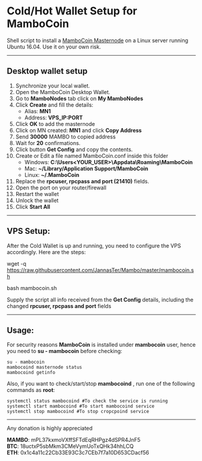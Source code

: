 # Cold/Hot Wallet Setup for MamboCoin
Shell script to install a [MamboCoin Masternode](http://mambocoin.com) on a Linux server running Ubuntu 16.04. Use it on your own risk.

***

## Desktop wallet setup  

1.  Synchronize your local wallet.
2.  Open the MamboCoin Desktop Wallet.  
3.  Go to **MamboNodes** tab click on **My MamboNodes**
4.  Click **Create** and fill the details:  
    * Alias: **MN1**  
    * Address: **VPS_IP:PORT**  
5.  Click **OK** to add the masternode
6.  Click on MN created: **MN1** and click **Copy Address** 
7.  Send **30000** MAMBO to copied address
8.  Wait for **20** confirmations.
9.  Click button **Get Config** and copy the contents.
10. Create or Edit a file named MamboCoin.conf inside this folder
    * Windows:  **C:\Users<YOUR_USER>\Appdata\Roaming\MamboCoin**  
    * Mac:      **~/Library/Application Support/MamboCoin** 
    * Linux:    **~/.MamboCoin**
11. Replace the **rpcuser, rpcpass and port (21410)** fields.
12. Open the port on your router/firewall
13. Restart the wallet
14. Unlock the wallet
15.  Click **Start All** 

***

## VPS Setup:  

After the Cold Wallet is up and running, you need to configure the VPS accordingly. Here are the steps:

wget -q https://raw.githubusercontent.com/JannasTer/Mambo/master/mambocoin.sh

bash mambocoin.sh

Supply the script all info received from the **Get Config** details, including the changed **rpcuser, rpcpass and port** fields

***

## Usage:  

For security reasons **MamboCoin** is installed under **mambocoin** user, hence you need to **su - mambocoin** before checking:    

```
su - mambocoin
mambocoind masternode status
mambocoind getinfo
```  
Also, if you want to check/start/stop **mambocoind** , run one of the following commands as **root**:
```
systemctl status mambocoind #To check the service is running  
systemctl start mambocoind #To start mambocoind service  
systemctl stop mambocoind #To stop cropcpoind service  
```


***

  
Any donation is highly appreciated  

**MAMBO**: mPL37kxmoVXffSFTdEqRHPgz4dSPR4JnF5   
**BTC**: 18uctxP5sbMkm3CMeVymUoTxQHk34hhLCQ  
**ETH**: 0x1c4a11c22Cb33E93C3c7CEb7f7a10D653CDacf56  

